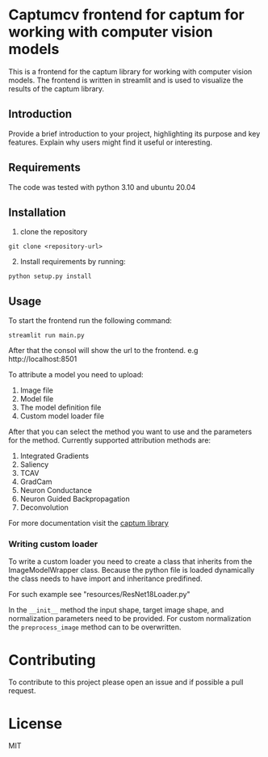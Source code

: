 # Captumcv frontend for captum for working with computer vision models

This is a frontend for the captum library for working with computer vision models.
The frontend is written in streamlit and is used to visualize the results of the captum library.

## Introduction

Provide a brief introduction to your project, highlighting its purpose and key features. Explain why users might find it useful or interesting.

## Requirements
The code was tested with python 3.10 and ubuntu 20.04

## Installation
1. clone the repository
```
git clone <repository-url>
```
2. Install requirements by running:
```
python setup.py install
```
## Usage

To start the frontend run the following command:
``` 
streamlit run main.py
```
After that the consol will show the url to the frontend.
e.g http://localhost:8501

To attribute a model you need to upload:
1. Image file
2. Model file
3. The model definition file
4. Custom model loader file

After that you can select the method you want to use and the parameters for the method.
Currently supported attribution methods are:
1. Integrated Gradients
2. Saliency
3. TCAV
4. GradCam
5. Neuron Conductance
6. Neuron Guided Backpropagation
7. Deconvolution

For more documentation visit the [captum library](https://captum.ai/)


### Writing custom loader
To write a custom loader you need to create a class that inherits from the ImageModelWrapper class. Because the python file is loaded dynamically the class needs to have import and inheritance predifined. 

For such example see "resources/ResNet18Loader.py"

In the ```__init__``` method the input shape, target image shape, and normalization parameters need to be provided. For custom normalization the ```preprocess_image``` method can to be overwritten.

# Contributing

To contribute to this project please open an issue and if possible a pull request.

# License
MIT 